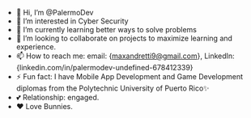- 👋 Hi, I’m @PalermoDev
- 👀 I’m interested in Cyber Security
- 🌱 I’m currently learning better ways to solve problems
- 💞️ I’m looking to collaborate on projects to maximize learning and experience.
- 📫 How to reach me: email: {maxandretti9@gmail.com}, LinkedIn: {linkedin.com/in/palermodev-undefined-678412339}
- ⚡ Fun fact: I have Mobile App Development and Game Development diplomas from the Polytechnic University of Puerto Rico✨
- 💕 Relationship: engaged.
- ❤️ Love Bunnies.
<!---
PalermoDev/PalermoDev is a ✨ special  repository because its `README.md` (this file) appears on your GitHub profile.
You can click the Preview link to take a look at your changes.
--->

